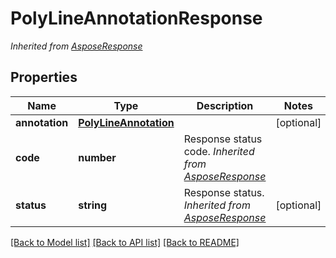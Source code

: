 # PolyLineAnnotationResponse


*Inherited from [AsposeResponse](AsposeResponse.md)*
## Properties
Name | Type | Description | Notes
------------ | ------------- | ------------- | -------------
**annotation** | [**PolyLineAnnotation**](PolyLineAnnotation.md) |  | [optional]
**code** | **number** | Response status code. *Inherited from [AsposeResponse](AsposeResponse.md)* | 
**status** | **string** | Response status. *Inherited from [AsposeResponse](AsposeResponse.md)* | [optional]

[[Back to Model list]](../README.md#documentation-for-models) [[Back to API list]](../README.md#documentation-for-api-endpoints) [[Back to README]](../README.md)


